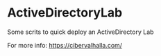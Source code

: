 # ActiveDirectoryLab
Some scrits to quick deploy an ActiveDirectory Lab

For more info: https://cibervalhalla.com/
